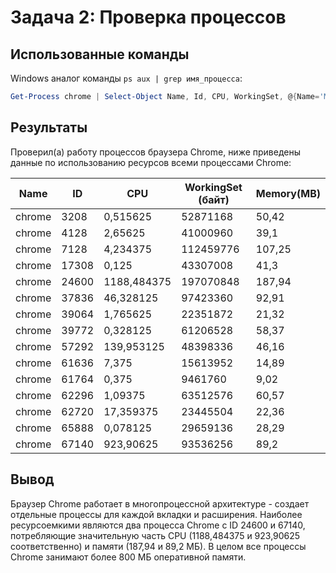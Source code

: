 # Задача 2: Проверка процессов

## Использованные команды
Windows аналог команды `ps aux | grep имя_процесса`:
```powershell
Get-Process chrome | Select-Object Name, Id, CPU, WorkingSet, @{Name='Memory(MB)';Expression={[math]::Round($_.WorkingSet / 1MB, 2)}}
```

## Результаты
Проверил(а) работу процессов браузера Chrome, ниже приведены данные по использованию ресурсов всеми процессами Chrome:

| Name | ID | CPU | WorkingSet (байт) | Memory(MB) |
|------|-----|-----|------------------|-----------|
| chrome | 3208 | 0,515625 | 52871168 | 50,42 |
| chrome | 4128 | 2,65625 | 41000960 | 39,1 |
| chrome | 7128 | 4,234375 | 112459776 | 107,25 |
| chrome | 17308 | 0,125 | 43307008 | 41,3 |
| chrome | 24600 | 1188,484375 | 197070848 | 187,94 |
| chrome | 37836 | 46,328125 | 97423360 | 92,91 |
| chrome | 39064 | 1,765625 | 22351872 | 21,32 |
| chrome | 39772 | 0,328125 | 61206528 | 58,37 |
| chrome | 57292 | 139,953125 | 48398336 | 46,16 |
| chrome | 61636 | 7,375 | 15613952 | 14,89 |
| chrome | 61764 | 0,375 | 9461760 | 9,02 |
| chrome | 62296 | 1,09375 | 63512576 | 60,57 |
| chrome | 62720 | 17,359375 | 23445504 | 22,36 |
| chrome | 65888 | 0,078125 | 29659136 | 28,29 |
| chrome | 67140 | 923,90625 | 93536256 | 89,2 |

## Вывод
Браузер Chrome работает в многопроцессной архитектуре - создает отдельные процессы для каждой вкладки и расширения. Наиболее ресурсоемкими являются два процесса Chrome с ID 24600 и 67140, потребляющие значительную часть CPU (1188,484375 и 923,90625 соответственно) и памяти (187,94 и 89,2 МБ). В целом все процессы Chrome занимают более 800 МБ оперативной памяти.
